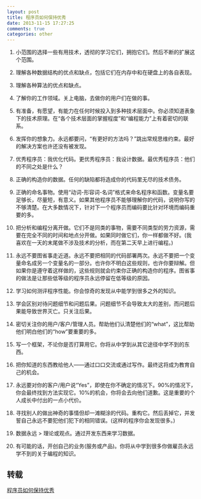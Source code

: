 ```yaml
---
layout: post
title: 程序员如何保持优秀
date: 2013-11-15 17:27:25
comments: true
categories: other
---
```

1. 小范围的选择一些有用技术，透彻的学习它们，拥抱它们。然后不断的扩展这个范围。

2. 理解各种数据结构的优点和缺点，包括它们在内存中和在硬盘上的各自表现。

3. 理解各种算法的优点和缺点。

4. 了解你的工作领域。关上电脑，去做你的用户们在做的事。

5. 有准备，有愿望，有能力在任何时候投入到多种技术层面中。你必须知道表象下的技术原理。在“各个技术层面的掌握程度”和“编程能力”上有着密切的联系。

6. 发挥你的想象力。永远都要问，“有更好的方法吗？”跳出常规思维约束。最好的解决方案也许还没有被发现。

7. 优秀程序员：我优化代码。更优秀程序员：我设计数据。最优秀程序员：他们的不同之处是什么？

8. 正确的构造你的数据。任何的缺陷都将造成你的代码里无尽的技术债务。

9. 正确的命名事物。使用“动词-形容词-名词”格式来命名程序和函数。变量名要足够长，尽量短，有意义。如果其他程序员不能够理解你的代码，说明你写的不够清楚。在大多数情况下，针对下一个程序员而编码要比针对环境而编码重要的多。

10. 把分析和编程分离开做。它们不是同类的事物，需要不同类型的劳力资源，需要在完全不同的时间和地点分开做。如果同时做它们，你一样都做不好。(我喜欢在一天的末尾做不涉及技术的分析，而在第二天早上进行编程。)

11. 永远不要图省事走近道。永远不要把相同的代码部署两次。永远不要把一个变量命名成另一个变量名的一部分。也许你不明白这些规则，也许你要辩解。但如果你是遵守着这样做的，这些规则就会约束你正确的构造你的程序。图省事的做法是让那些低等级的程序员永远停留在低等级的原因。

12. 学习如何测评程序性能。你会惊奇的发现从中能学到很多之外的知识。

13. 学会区别对待问题细节和问题后果。问题细节不会导致太大的差别，而问题后果能导致世界灭亡。只关注后果。

14. 密切关注你的用户/客户/管理人员。帮助他们认清楚他们的“what”，这比帮助他们明白他们的“how”要重要的多。

15. 写一个框架，不论你是否打算用它。你将从中学到从其它途径中学不到的东西。

16. 把你知道的东西教给他人——通过口口交流或通过写作。最终这将成为教育自己的机会。

17. 永远要对你的客户/用户说“Yes”，即使在你不确定的情况下。90%的情况下，你会最终找到方法实现它。10%的机会，你将会去向他们道歉。这是重要的个人成长中付出的一点小代价。

18. 寻找别人的做出神奇的事情但却一滩糊涂的代码。重构它。然后丢掉它，并发誓自己永远不要犯他们犯下的相同错误。(这样的程序你会发现很多。)

19. 数据永远 > 理论或观点。通过开发东西来学习数据。

20. 有可能的话，开创自己的业务(服务或产品)。你将从中学到很多你做雇员永远学不到的关于编程的知识。

## 转载

[程序员如何保持优秀](http://www.aqee.net/how-to-be-an-excellent-programmer-for-many-years/)
